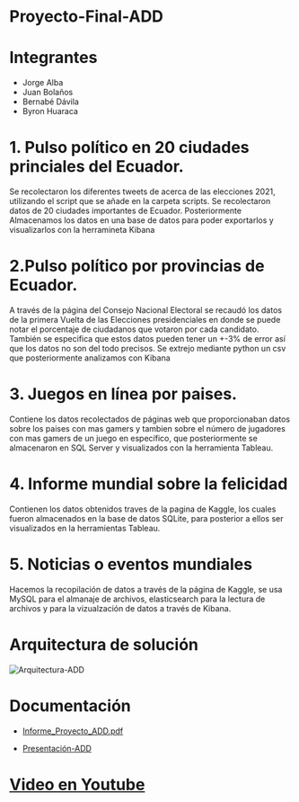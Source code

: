 # Proyecto-Final-ADD

# Integrantes
* Jorge Alba
* Juan Bolaños
* Bernabé Dávila
* Byron Huaraca

# 1. Pulso político en 20 ciudades princiales del Ecuador.
Se recolectaron los diferentes tweets de acerca de las elecciones 2021, utilizando el script que se añade en la carpeta scripts. Se recolectaron datos de 20 ciudades importantes de Ecuador. Posteriormente Almacenamos los datos en una base de datos para poder exportarlos y visualizarlos con la herramineta Kibana

# 2.Pulso político por provincias de Ecuador.
A través de la página del Consejo Nacional Electoral se recaudó los datos de la primera Vuelta de las Elecciones presidenciales en donde se puede notar el porcentaje de ciudadanos que votaron por cada candidato. También se especifica que estos datos pueden tener un +-3% de error así que los datos no son del todo precisos. Se extrejo mediante python un csv que posteriormente analizamos con Kibana

# 3. Juegos en línea por paises.
Contiene los datos recolectados de páginas web que proporcionaban datos sobre los paises con mas gamers y tambien sobre el número de jugadores con mas gamers de un juego en específico, que posteriormente se almacenaron en SQL Server y visualizados con la herramienta Tableau.

# 4. Informe mundial sobre la felicidad
Contienen los datos obtenidos  traves de la pagina de Kaggle, los cuales fueron almacenados en la base de datos SQLite, para posterior a ellos ser visualizados en la herramientas Tableau.

# 5. Noticias o eventos mundiales
Hacemos la recopilación de datos a través de la página de Kaggle, se usa MySQL para el almanaje de archivos, elasticsearch para la lectura de archivos y para la vizualzación de datos a través de Kibana.

# Arquitectura de solución
![Arquitectura-ADD](https://user-images.githubusercontent.com/66254573/133143220-b2b61fc0-706e-4264-b391-068f23fb10b4.png)

# Documentación
* [Informe_Proyecto_ADD.pdf](https://github.com/jorgew1998/Proyecto-Final-ADD/files/7156879/Informe_Proyecto_ADD.pdf)

* [Presentación-ADD](https://www.beautiful.ai/player/-MjKDWe4PADNshQxQkrO)

# [Video en Youtube](https://www.youtube.com/watch?v=bVmaboUOU_0)
